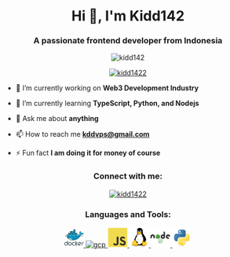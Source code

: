 <h1 align="center">Hi 👋, I'm Kidd142</h1>
<h3 align="center">A passionate frontend developer from Indonesia</h3>

<p align="center"> <img src="https://komarev.com/ghpvc/?username=kidd142&label=Profile%20views&color=0e75b6&style=flat" alt="kidd142" /> </p>


<p align="center"> <a href="https://twitter.com/kidd1422" target="blank"><img src="https://img.shields.io/twitter/follow/kidd1422?logo=twitter&style=for-the-badge" alt="kidd1422" /></a> </p>

- 🔭 I’m currently working on **Web3 Development Industry**

- 🌱 I’m currently learning **TypeScript, Python, and Nodejs**

- 💬 Ask me about **anything**

- 📫 How to reach me **kddvps@gmail.com**

- ⚡ Fun fact **I am doing it for money of course**

<h3 align="center">Connect with me:</h3>
<p align="center">
<a href="https://twitter.com/kidd1422" target="blank"><img align="center" src="https://raw.githubusercontent.com/rahuldkjain/github-profile-readme-generator/master/src/images/icons/Social/twitter.svg" alt="kidd1422" height="30" width="40" /></a>
</p>

<h3 align="center">Languages and Tools:</h3>
<p align="center"> <a href="https://www.docker.com/" target="_blank" rel="noreferrer"> <img src="https://raw.githubusercontent.com/devicons/devicon/master/icons/docker/docker-original-wordmark.svg" alt="docker" width="40" height="40"/> </a> <a href="https://cloud.google.com" target="_blank" rel="noreferrer"> <img src="https://www.vectorlogo.zone/logos/google_cloud/google_cloud-icon.svg" alt="gcp" width="40" height="40"/> </a> <a href="https://developer.mozilla.org/en-US/docs/Web/JavaScript" target="_blank" rel="noreferrer"> <img src="https://raw.githubusercontent.com/devicons/devicon/master/icons/javascript/javascript-original.svg" alt="javascript" width="40" height="40"/> </a> <a href="https://www.linux.org/" target="_blank" rel="noreferrer"> <img src="https://raw.githubusercontent.com/devicons/devicon/master/icons/linux/linux-original.svg" alt="linux" width="40" height="40"/> </a> <a href="https://nodejs.org" target="_blank" rel="noreferrer"> <img src="https://raw.githubusercontent.com/devicons/devicon/master/icons/nodejs/nodejs-original-wordmark.svg" alt="nodejs" width="40" height="40"/> </a> <a href="https://www.python.org" target="_blank" rel="noreferrer"> <img src="https://raw.githubusercontent.com/devicons/devicon/master/icons/python/python-original.svg" alt="python" width="40" height="40"/> </a> </p>
